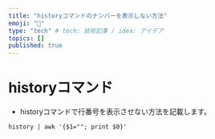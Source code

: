 ```yaml
---
title: "historyコマンドのナンバーを表示しない方法"
emoji: "🎉"
type: "tech" # tech: 技術記事 / idea: アイデア
topics: []
published: true
---
```


# historyコマンド
- historyコマンドで行番号を表示させない方法を記載します。

```コマンド
history | awk '{$1=""; print $0}'
```
